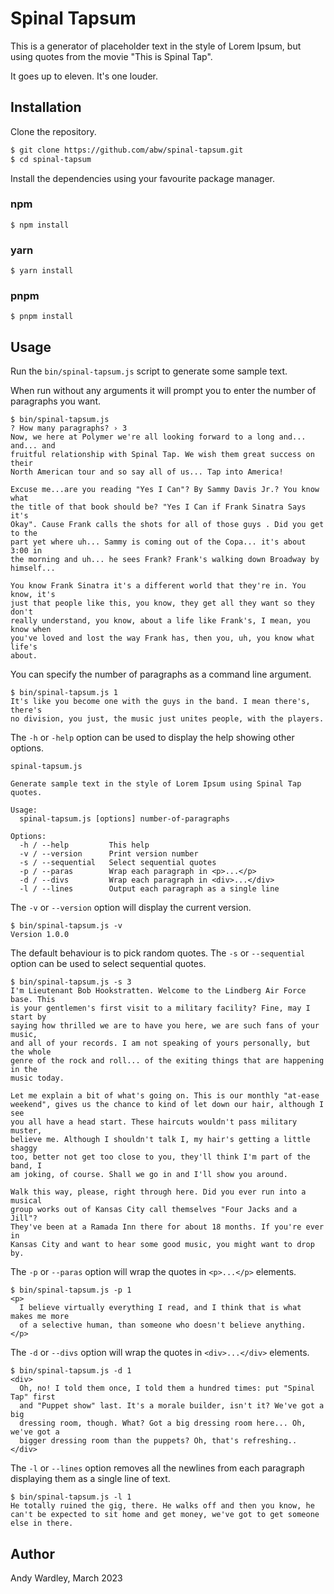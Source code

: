 # Spinal Tapsum

This is a generator of placeholder text in the style of Lorem Ipsum, but
using quotes from the movie "This is Spinal Tap".

It goes up to eleven.  It's one louder.

## Installation

Clone the repository.

```bash
$ git clone https://github.com/abw/spinal-tapsum.git
$ cd spinal-tapsum
```

Install the dependencies using your favourite package manager.

### npm

```
$ npm install
```

### yarn

```
$ yarn install
```

### pnpm

```
$ pnpm install
```

## Usage

Run the `bin/spinal-tapsum.js` script to generate some sample text.

When run without any arguments it will prompt you to enter the number of
paragraphs you want.

```
$ bin/spinal-tapsum.js
? How many paragraphs? › 3
Now, we here at Polymer we're all looking forward to a long and... and... and
fruitful relationship with Spinal Tap. We wish them great success on their
North American tour and so say all of us... Tap into America!

Excuse me...are you reading "Yes I Can"? By Sammy Davis Jr.? You know what
the title of that book should be? "Yes I Can if Frank Sinatra Says it's
Okay". Cause Frank calls the shots for all of those guys . Did you get to the
part yet where uh... Sammy is coming out of the Copa... it's about 3:00 in
the morning and uh... he sees Frank? Frank's walking down Broadway by
himself...

You know Frank Sinatra it's a different world that they're in. You know, it's
just that people like this, you know, they get all they want so they don't
really understand, you know, about a life like Frank's, I mean, you know when
you've loved and lost the way Frank has, then you, uh, you know what life's
about.
```

You can specify the number of paragraphs as a command line argument.

```
$ bin/spinal-tapsum.js 1
It's like you become one with the guys in the band. I mean there's, there's
no division, you just, the music just unites people, with the players.
```

The `-h` or `-help` option can be used to display the help showing other
options.

```
spinal-tapsum.js

Generate sample text in the style of Lorem Ipsum using Spinal Tap quotes.

Usage:
  spinal-tapsum.js [options] number-of-paragraphs

Options:
  -h / --help         This help
  -v / --version      Print version number
  -s / --sequential   Select sequential quotes
  -p / --paras        Wrap each paragraph in <p>...</p>
  -d / --divs         Wrap each paragraph in <div>...</div>
  -l / --lines        Output each paragraph as a single line
```

The `-v` or `--version` option will display the current version.

```
$ bin/spinal-tapsum.js -v
Version 1.0.0
```

The default behaviour is to pick random quotes.  The `-s` or `--sequential`
option can be used to select sequential quotes.

```
$ bin/spinal-tapsum.js -s 3
I'm Lieutenant Bob Hookstratten. Welcome to the Lindberg Air Force base. This
is your gentlemen's first visit to a military facility? Fine, may I start by
saying how thrilled we are to have you here, we are such fans of your music,
and all of your records. I am not speaking of yours personally, but the whole
genre of the rock and roll... of the exiting things that are happening in the
music today.

Let me explain a bit of what's going on. This is our monthly "at-ease
weekend", gives us the chance to kind of let down our hair, although I see
you all have a head start. These haircuts wouldn't pass military muster,
believe me. Although I shouldn't talk I, my hair's getting a little shaggy
too, better not get too close to you, they'll think I'm part of the band, I
am joking, of course. Shall we go in and I'll show you around.

Walk this way, please, right through here. Did you ever run into a musical
group works out of Kansas City call themselves "Four Jacks and a Jill"?
They've been at a Ramada Inn there for about 18 months. If you're ever in
Kansas City and want to hear some good music, you might want to drop by.
```

The `-p` or `--paras` option will wrap the quotes in `<p>...</p>` elements.

```
$ bin/spinal-tapsum.js -p 1
<p>
  I believe virtually everything I read, and I think that is what makes me more
  of a selective human, than someone who doesn't believe anything.
</p>
```

The `-d` or `--divs` option will wrap the quotes in `<div>...</div>` elements.

```
$ bin/spinal-tapsum.js -d 1
<div>
  Oh, no! I told them once, I told them a hundred times: put "Spinal Tap" first
  and "Puppet show" last. It's a morale builder, isn't it? We've got a big
  dressing room, though. What? Got a big dressing room here... Oh, we've got a
  bigger dressing room than the puppets? Oh, that's refreshing..
</div>
```

The `-l` or `--lines` option removes all the newlines from each paragraph
displaying them as a single line of text.

```
$ bin/spinal-tapsum.js -l 1
He totally ruined the gig, there. He walks off and then you know, he can't be expected to sit home and get money, we've got to get someone else in there.
```

## Author

Andy Wardley, March 2023
